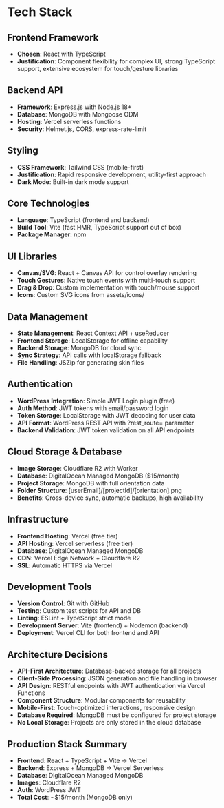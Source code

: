 # Tech Stack

## Frontend Framework
- **Chosen**: React with TypeScript
- **Justification**: Component flexibility for complex UI, strong TypeScript support, extensive ecosystem for touch/gesture libraries

## Backend API
- **Framework**: Express.js with Node.js 18+
- **Database**: MongoDB with Mongoose ODM
- **Hosting**: Vercel serverless functions
- **Security**: Helmet.js, CORS, express-rate-limit

## Styling
- **CSS Framework**: Tailwind CSS (mobile-first)
- **Justification**: Rapid responsive development, utility-first approach
- **Dark Mode**: Built-in dark mode support

## Core Technologies
- **Language**: TypeScript (frontend and backend)
- **Build Tool**: Vite (fast HMR, TypeScript support out of box)
- **Package Manager**: npm

## UI Libraries
- **Canvas/SVG**: React + Canvas API for control overlay rendering
- **Touch Gestures**: Native touch events with multi-touch support
- **Drag & Drop**: Custom implementation with touch/mouse support
- **Icons**: Custom SVG icons from assets/icons/

## Data Management
- **State Management**: React Context API + useReducer
- **Frontend Storage**: LocalStorage for offline capability
- **Backend Storage**: MongoDB for cloud sync
- **Sync Strategy**: API calls with localStorage fallback
- **File Handling**: JSZip for generating skin files

## Authentication
- **WordPress Integration**: Simple JWT Login plugin (free)
- **Auth Method**: JWT tokens with email/password login
- **Token Storage**: LocalStorage with JWT decoding for user data
- **API Format**: WordPress REST API with ?rest_route= parameter
- **Backend Validation**: JWT token validation on all API endpoints

## Cloud Storage & Database
- **Image Storage**: Cloudflare R2 with Worker
- **Database**: DigitalOcean Managed MongoDB ($15/month)
- **Project Storage**: MongoDB with full orientation data
- **Folder Structure**: [userEmail]/[projectId]/[orientation].png
- **Benefits**: Cross-device sync, automatic backups, high availability

## Infrastructure
- **Frontend Hosting**: Vercel (free tier)
- **API Hosting**: Vercel serverless (free tier)
- **Database**: DigitalOcean Managed MongoDB
- **CDN**: Vercel Edge Network + Cloudflare R2
- **SSL**: Automatic HTTPS via Vercel

## Development Tools
- **Version Control**: Git with GitHub
- **Testing**: Custom test scripts for API and DB
- **Linting**: ESLint + TypeScript strict mode
- **Development Server**: Vite (frontend) + Nodemon (backend)
- **Deployment**: Vercel CLI for both frontend and API

## Architecture Decisions
- **API-First Architecture**: Database-backed storage for all projects
- **Client-Side Processing**: JSON generation and file handling in browser
- **API Design**: RESTful endpoints with JWT authentication via Vercel Functions
- **Component Structure**: Modular components for reusability
- **Mobile-First**: Touch-optimized interactions, responsive design
- **Database Required**: MongoDB must be configured for project storage
- **No Local Storage**: Projects are only stored in the cloud database

## Production Stack Summary
- **Frontend**: React + TypeScript + Vite → Vercel
- **Backend**: Express + MongoDB → Vercel Serverless
- **Database**: DigitalOcean Managed MongoDB
- **Images**: Cloudflare R2
- **Auth**: WordPress JWT
- **Total Cost**: ~$15/month (MongoDB only)